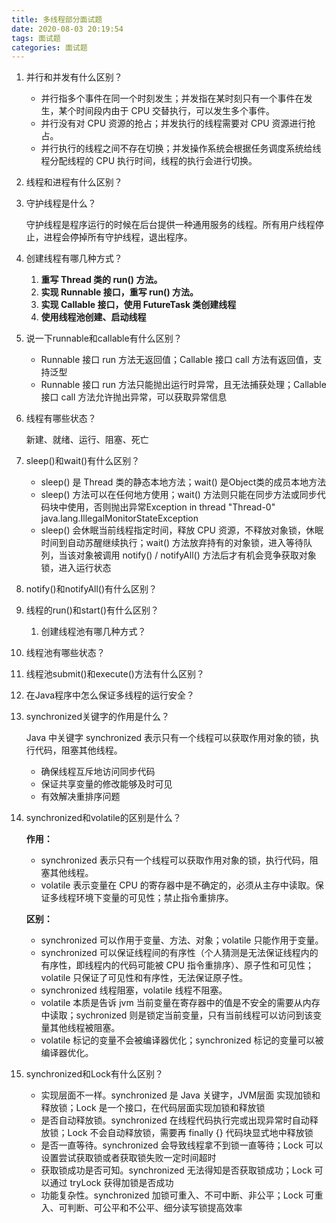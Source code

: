 ```yaml
---
title: 多线程部分面试题
date: 2020-08-03 20:19:54
tags: 面试题
categories: 面试题
---
```


1. 并行和并发有什么区别？

   - 并行指多个事件在同一个时刻发生；并发指在某时刻只有一个事件在发生，某个时间段内由于 CPU 交替执行，可以发生多个事件。
   - 并行没有对 CPU 资源的抢占；并发执行的线程需要对 CPU 资源进行抢占。
   - 并行执行的线程之间不存在切换；并发操作系统会根据任务调度系统给线程分配线程的 CPU 执行时间，线程的执行会进行切换。

2. 线程和进程有什么区别？

3. 守护线程是什么？

   守护线程是程序运行的时候在后台提供一种通用服务的线程。所有用户线程停止，进程会停掉所有守护线程，退出程序。

4. 创建线程有哪几种方式？

   1. **重写 Thread 类的 run() 方法。**
   2. **实现 Runnable 接口，重写 run() 方法。**
   3. **实现 Callable 接口，使用 FutureTask 类创建线程**
   4. **使用线程池创建、启动线程**

5. 说一下runnable和callable有什么区别？

   - Runnable 接口 run 方法无返回值；Callable 接口 call 方法有返回值，支持泛型
   - Runnable 接口 run 方法只能抛出运行时异常，且无法捕获处理；Callable 接口 call 方法允许抛出异常，可以获取异常信息

6. 线程有哪些状态？

   新建、就绪、运行、阻塞、死亡

7. sleep()和wait()有什么区别？

   - sleep() 是 Thread 类的静态本地方法；wait() 是Object类的成员本地方法
   - sleep() 方法可以在任何地方使用；wait() 方法则只能在同步方法或同步代码块中使用，否则抛出异常Exception in thread "Thread-0" java.lang.IllegalMonitorStateException
   - sleep() 会休眠当前线程指定时间，释放 CPU 资源，不释放对象锁，休眠时间到自动苏醒继续执行；wait() 方法放弃持有的对象锁，进入等待队列，当该对象被调用 notify() / notifyAll() 方法后才有机会竞争获取对象锁，进入运行状态

8. notify()和notifyAll()有什么区别？

9. 线程的run()和start()有什么区别？

   1. 创建线程池有哪几种方式？

10. 线程池有哪些状态？

11. 线程池submit()和execute()方法有什么区别？

12. 在Java程序中怎么保证多线程的运行安全？

13. synchronized关键字的作用是什么？

    Java 中关键字 synchronized 表示只有一个线程可以获取作用对象的锁，执行代码，阻塞其他线程。

    - 确保线程互斥地访问同步代码
    - 保证共享变量的修改能够及时可见
    - 有效解决重排序问题

14. synchronized和volatile的区别是什么？

    **作用：**

    - synchronized 表示只有一个线程可以获取作用对象的锁，执行代码，阻塞其他线程。
    - volatile 表示变量在 CPU 的寄存器中是不确定的，必须从主存中读取。保证多线程环境下变量的可见性；禁止指令重排序。
      

    **区别：**

    - synchronized 可以作用于变量、方法、对象；volatile 只能作用于变量。
    - synchronized 可以保证线程间的有序性（个人猜测是无法保证线程内的有序性，即线程内的代码可能被 CPU 指令重排序）、原子性和可见性；volatile 只保证了可见性和有序性，无法保证原子性。
    - synchronized 线程阻塞，volatile 线程不阻塞。
    - volatile 本质是告诉 jvm 当前变量在寄存器中的值是不安全的需要从内存中读取；sychronized 则是锁定当前变量，只有当前线程可以访问到该变量其他线程被阻塞。
    - volatile 标记的变量不会被编译器优化；synchronized 标记的变量可以被编译器优化。

15. synchronized和Lock有什么区别？

    - 实现层面不一样。synchronized 是 Java 关键字，JVM层面 实现加锁和释放锁；Lock 是一个接口，在代码层面实现加锁和释放锁
    - 是否自动释放锁。synchronized 在线程代码执行完或出现异常时自动释放锁；Lock 不会自动释放锁，需要再 finally {} 代码块显式地中释放锁
    - 是否一直等待。synchronized 会导致线程拿不到锁一直等待；Lock 可以设置尝试获取锁或者获取锁失败一定时间超时
    - 获取锁成功是否可知。synchronized 无法得知是否获取锁成功；Lock 可以通过 tryLock 获得加锁是否成功
    - 功能复杂性。synchronized 加锁可重入、不可中断、非公平；Lock 可重入、可判断、可公平和不公平、细分读写锁提高效率